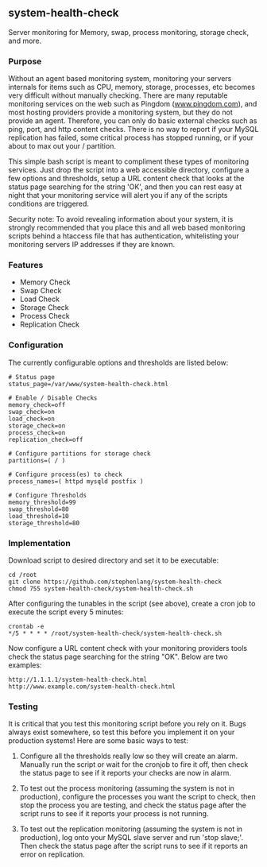 ## system-health-check

Server monitoring for Memory, swap, process monitoring, storage check,
and more.


### Purpose

Without an agent based monitoring system, monitoring your servers internals
for items such as CPU, memory, storage, processes, etc becomes very
difficult without manually checking.  There are many reputable monitoring
services on the web such as Pingdom (www.pingdom.com),  and most hosting
providers provide a monitoring system, but they do not provide an agent.
Therefore, you can only do basic external checks such as ping, port, and
http content checks.  There is no way to report if your MySQL replication
has failed, some critical process has stopped running, or if your about to
max out your / partition.

This simple bash script is meant to compliment these types of monitoring
services.  Just drop the script into a web accessible directory, configure
a few options and thresholds, setup a URL content check that looks at the
status page searching for the string 'OK', and then you can rest easy at
night that your monitoring service will alert you if any of the scripts
conditions are triggered.

Security note:  To avoid revealing information about your system, it is
strongly recommended that you place this and all web based monitoring
scripts behind a htaccess file that has authentication, whitelisting your
monitoring servers IP addresses if they are known.


### Features
- Memory Check
- Swap Check
- Load Check
- Storage Check
- Process Check
- Replication Check


### Configuration

The currently configurable options and thresholds are listed below:

	# Status page
	status_page=/var/www/system-health-check.html

	# Enable / Disable Checks
	memory_check=off
	swap_check=on
	load_check=on
	storage_check=on
	process_check=on
	replication_check=off

	# Configure partitions for storage check
	partitions=( / )

	# Configure process(es) to check
	process_names=( httpd mysqld postfix )

	# Configure Thresholds
	memory_threshold=99
	swap_threshold=80
	load_threshold=10
	storage_threshold=80


### Implementation

Download script to desired directory and set it to be executable:

	cd /root
	git clone https://github.com/stephenlang/system-health-check
	chmod 755 system-health-check/system-health-check.sh

After configuring the tunables in the script (see above), create a cron
job to execute the script every 5 minutes:
	
	crontab -e
	*/5 * * * * /root/system-health-check/system-health-check.sh

Now configure a URL content check with your monitoring providers tools
check the status page searching for the string "OK".  Below are two
examples:

	http://1.1.1.1/system-health-check.html
	http://www.example.com/system-health-check.html


### Testing

It is critical that you test this monitoring script before you rely on it.
Bugs always exist somewhere, so test this before you implement it on your
production systems!  Here are some basic ways to test:

1.  Configure all the thresholds really low so they will create an alarm.
Manually run the script or wait for the cronjob to fire it off, then check
the status page to see if it reports your checks are now in alarm.

2.  To test out the process monitoring (assuming the system is not in
production), configure the processes you want the script to check, then
stop the process you are testing, and check the status page after the
script runs to see if it reports your process is not running.

3.  To test out the replication monitoring (assuming the system is not in
production), log onto your MySQL slave server and run 'stop slave;'.  Then
check the status page after the script runs to see if it reports an error
on replication.
